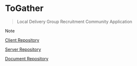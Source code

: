# ToGather
> Local  Delivery  Group  Recruitment  Community  Application 

> [!note]
> [Client Repository](https://github.com/cbnu-togather/togather-client)
> 
> [Server Repository](https://github.com/cbnu-togather/togather-server)
> 
> [Document Repository](https://github.com/cbnu-togather/togather-document)
